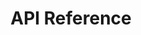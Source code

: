 ---
title: API Reference

language_tabs:
  - shell: cURL

toc_footers:
  - <a href='https://app.sellf.io/signup'>Sign Up for an API Key</a>

includes:
  - introduction
  - authentication
  - requests
  - rates
  - errors
  - users
  - people
  - companies
  - deals
  - pipelines
  - stages
  - sources
  - margins
  - appointments
  - appointment_people
  - appointment_companies
  - appointment_users

search: true
---